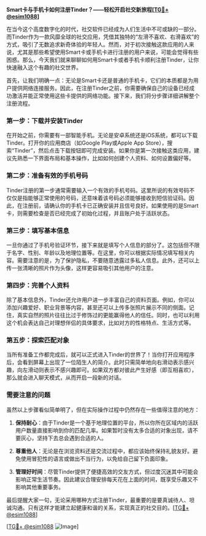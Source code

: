 **Smart卡与手机卡如何注册Tinder？——轻松开启社交新旅程[[TG💪+ @esim1088](https://t.me/s/esim1088)]**

在当今这个高度数字化的时代，社交软件已经成为人们生活中不可或缺的一部分。而Tinder作为一款风靡全球的社交应用，凭借其独特的“左滑不喜欢、右滑喜欢”的方式，吸引了无数追求新奇体验的年轻人。然而，对于初次接触这款应用的人来说，尤其是那些希望使用Smart卡或手机卡进行注册的用户来说，可能会觉得有些困惑。那么，今天我们就来聊聊如何用Smart卡或者手机卡顺利注册Tinder，让你快速融入这个有趣的社交世界。

首先，让我们明确一点：无论是Smart卡还是普通的手机卡，它们的本质都是为用户提供网络连接服务。因此，在注册Tinder之前，你需要确保自己的设备已经成功激活并能正常使用这些卡提供的网络功能。接下来，我们将分步骤详细讲解整个注册流程。

### 第一步：下载并安装Tinder

在开始之前，你需要有一部智能手机。无论是安卓系统还是iOS系统，都可以下载Tinder。打开你的应用商店（如Google Play或Apple App Store），搜索“Tinder”，然后点击下载按钮即可完成安装。如果你是第一次接触这类应用，建议先熟悉一下界面布局和基本操作，比如如何创建个人资料、如何设置偏好等。

### 第二步：准备有效的手机号码

Tinder注册的第一步通常需要输入一个有效的手机号码。这里所说的有效号码不仅仅是指能够正常使用的号码，还意味着该号码必须能够接收到短信验证码。因此，在注册前，请确认你的手机卡已正确安装并且信号良好。如果使用的是Smart卡，则需要检查是否已经完成了初始化过程，并且账户处于活跃状态。

### 第三步：填写基本信息

一旦你通过了手机号验证环节，接下来就是填写个人信息的部分了。这包括但不限于名字、性别、年龄以及地理位置等。在这里，你可以根据实际情况填写相关内容。需要注意的是，为了保护隐私，不要随意透露过多私人信息。此外，还可以上传一张清晰的照片作为头像，这样更容易吸引其他用户的注意。

### 第四步：完善个人资料

除了基本信息外，Tinder还允许用户进一步丰富自己的资料页面。例如，你可以添加兴趣爱好、职业背景等内容，甚至还可以上传多张照片展示不同的侧面。记住，真实自然的照片往往比过于修饰过的更能赢得他人的信任。同时，也可以利用这个机会表达自己对理想伴侣的具体要求，比如对方的性格特点、生活方式等。

### 第五步：探索匹配对象

当所有准备工作都完成后，就可以正式进入Tinder的世界了！当你打开应用程序后，会看到屏幕上出现了一位陌生人的简介。此时只需简单地向右滑动表示感兴趣，向左滑动则表示不感兴趣即可。如果双方都对彼此产生好感（即互相喜欢），那么就会进入聊天模式，从而开启一段新的对话。

### 需要注意的问题

虽然以上步骤看似简单明了，但在实际操作过程中仍然存在一些值得注意的地方：

1. **保持耐心**：由于Tinder是一个基于地理位置的平台，所以你所在区域内的活跃用户数量直接影响到你的匹配几率。如果暂时没有太多合适的对象出现，请不要灰心，坚持下去总会遇到合适的人。
   
2. **尊重他人**：无论是在浏览资料还是交流过程中，都应该始终保持礼貌友好。避免使用冒犯性的语言或做出不当行为，以免给自己留下负面印象。

3. **管理好时间**：尽管Tinder提供了便捷高效的交友方式，但过度沉迷其中可能会影响正常生活节奏。因此建议合理安排每天花在上面的时间，既享受乐趣又不影响其他重要事务。

最后提醒大家一句，无论采用哪种方式注册Tinder，最重要的是要真诚待人、坦诚沟通。只有这样才能建立起健康和谐的关系，实现真正的社交目的。[[TG💪+ @esim1088](https://t.me/s/esim1088)]

[[TG💪+ @esim1088](https://t.me/s/esim1088) ![Image](https://i.postimg.cc/4NQfJmqS/Snipaste-2025-05-13-00-14-12.png)]